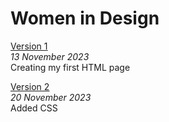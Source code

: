 # Women in Design     
<u>[Version 1](https://clodaghd1.github.io/women-in-design/index-one.html)</u>
<br>
*13 November 2023*      
Creating my first HTML page

<u>[Version 2](https://clodaghd1.github.io/women-in-design/index-two.html)</u>
<br>
*20 November 2023*      
Added CSS

